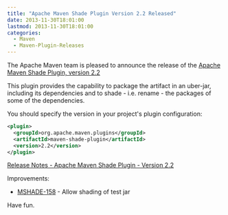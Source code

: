```yaml
---
title: "Apache Maven Shade Plugin Version 2.2 Released"
date: 2013-11-30T18:01:00
lastmod: 2013-11-30T18:01:00
categories:
  - Maven
  - Maven-Plugin-Releases
---
```

The Apache Maven team is pleased to announce the release of the 
[Apache Maven Shade Plugin, version 2.2](http://maven.apache.org/plugins/maven-shade-plugin/)

This plugin provides the capability to package the artifact in an
uber-jar, including its dependencies and to shade - i.e. rename - the
packages of some of the dependencies.

<!-- more -->

You should specify the version in your project's plugin configuration:

```xml
<plugin>
  <groupId>org.apache.maven.plugins</groupId>
  <artifactId>maven-shade-plugin</artifactId>
  <version>2.2</version>
</plugin>
```

[Release Notes - Apache Maven Shade Plugin - Version 2.2](http://jira.codehaus.org/secure/ReleaseNote.jspa?projectId=11540&version=18768)

Improvements:

 * [MSHADE-158](https://issues.apache.org/jira/browse/MSHADE-158) - Allow shading of test jar

Have fun.
